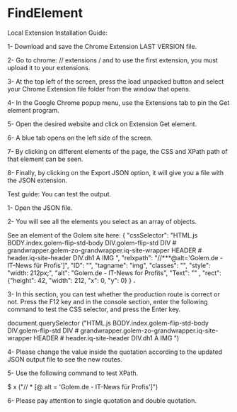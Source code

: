 # FindElement

Local Extension Installation Guide:

1- Download and save the Chrome Extension LAST VERSION file.

2- Go to chrome: // extensions / and to use the first extension, you must upload it to your extensions.

3- At the top left of the screen, press the load unpacked button and select your Chrome Extension file folder from the window that opens.

4- In the Google Chrome popup menu, use the Extensions tab to pin the Get element program.

5- Open the desired website and click on Extension Get element.

6- A blue tab opens on the left side of the screen.

7- By clicking on different elements of the page, the CSS and XPath path of that element can be seen.

8- Finally, by clicking on the Export JSON option, it will give you a file with the JSON extension.

Test guide: You can test the output.

1- Open the JSON file.

2- You will see all the elements you select as an array of objects.

See an element of the Golem site here:
 {
      "cssSelector": "HTML.js BODY.index.golem-flip-std-body DIV.golem-flip-std DIV # grandwrapper.golem-zo-grandwrapper.iq-site-wrapper HEADER # header.iq-site-header DIV.dh1 A IMG ",
      "relxpath": "//***@alt='Golem.de - IT-News für Profis']",
      "ID": "",
      "tagname": "img",
      "classes": "",
      "style": "width: 212px;",
      "alt": "Golem.de - IT-News for Profits",
      "Text": "" ,
      "rect": {"height": 42, "width": 212, "x": 0, "y": 0}
    } ،
    
3- In this section, you can test whether the production route is correct or not.
Press the F12 key and in the console section, enter the following command to test the CSS selector, and press the Enter key.

 document.querySelector ("HTML.js BODY.index.golem-flip-std-body DIV.golem-flip-std DIV # grandwrapper.golem-zo-grandwrapper.iq-site-wrapper HEADER # header.iq-site-header DIV.dh1 A IMG ")

4- Please change the value inside the quotation according to the updated JSON output file to see the new routes.

5- Use the following command to test XPath.

$ x ("// * [@ alt = 'Golem.de - IT-News für Profis']")

6- Please pay attention to single quotation and double quotation.
